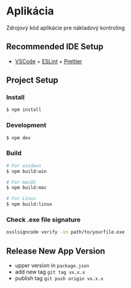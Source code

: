 # Aplikácia

Zdrojový kód aplikácie pre nákladový kontroling

## Recommended IDE Setup

- [VSCode](https://code.visualstudio.com/) + [ESLint](https://marketplace.visualstudio.com/items?itemName=dbaeumer.vscode-eslint) + [Prettier](https://marketplace.visualstudio.com/items?itemName=esbenp.prettier-vscode)

## Project Setup

### Install

```bash
$ npm install
```

### Development

```bash
$ npm dev
```

### Build

```bash
# For windows
$ npm build:win

# For macOS
$ npm build:mac

# For Linux
$ npm build:linux
```

### Check .exe file signature

```bash
osslsigncode verify -in path/to/yourfile.exe
```

## Release New App Version

- upper version in `package.json`
- add new tag `git tag vx.x.x`
- publish tag `git push origin vx.x.x`
